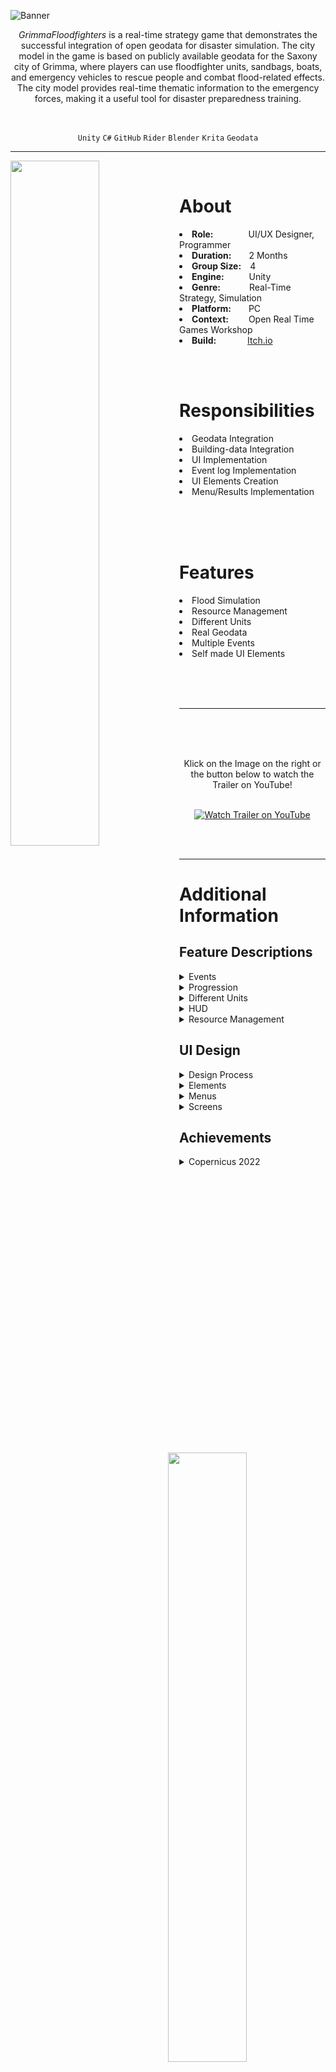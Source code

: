 ![Banner](https://user-images.githubusercontent.com/104200268/233587636-d6d4ee91-62ee-42c5-87b9-a5accaf33c97.PNG)
<p align="center">
 <i>GrimmaFloodfighters</i> is a real-time strategy game that demonstrates the successful integration of open geodata for disaster simulation. The city model in the game is based on publicly available geodata for the Saxony city of Grimma, where players can use floodfighter units, sandbags, boats, and emergency vehicles to rescue people and combat flood-related effects. The city model provides real-time thematic information to the emergency forces, making it a useful tool for disaster preparedness training.

</p>         
 
 <!-- GrimmaFloodfighters is a real-time strategy game that integrates open geodata for disaster simulation. Based on publicly available geodata for Grimma, players can utilize floodfighter units, sandbags, boats, and emergency vehicles to rescue people and combat flood-related effects. -->
<br>

<div align="center">
 
 `Unity`
 `C#`
 `GitHub`
 `Rider`
 `Blender`
 `Krita`
 `Geodata`
  

</div>

---

<p>

 <img align="left" width="53%" height="auto" src="">
 <br>
 <h1>About</h1>
 <li><b>Role:</b>&emsp;&emsp;&emsp;&emsp;UI/UX Designer, Programmer</li>
 <li><b>Duration:</b>&emsp;&emsp;2 Months</li>
 <li><b>Group Size:</b>&emsp;4</li>
 <li><b>Engine:</b>&emsp;&emsp;&nbsp;&nbsp;&nbsp;Unity</li>
 <li><b>Genre:</b>&emsp;&emsp;&emsp;&nbsp;Real-Time Strategy, Simulation</li>
 <li><b>Platform:</b>&emsp;&emsp;PC</li>
 <li><b>Context:</b>&emsp;&emsp;&nbsp;Open Real Time Games Workshop</li>
 <li><b>Build:</b>&emsp;&emsp;&emsp;&nbsp;&nbsp;<a href="https://lauramarsoner.itch.io/grimmafloodfighters">Itch.io</a></li>

</p>



<p>
 <div>
 <img align="right" width="50%" height="auto" src="">
 <br>
  <br>
 <h1>Responsibilities</h1>
 <li>Geodata Integration</li>
 <li>Building-data Integration</li>
 <li>UI Implementation</li>
 <li>Event log Implementation</li>
 <li>UI Elements Creation</li>
 <li>Menu/Results Implementation</li>
 <br>
 </div>
</p>
 
<p>
 <div>
 <img align="left" width="53%" height="auto" src="">
 <br>
 <br>
 <h1>Features</h1>
 <li>Flood Simulation</li>
 <li>Resource Management</li>
 <li>Different Units</li>
 <li>Real Geodata</li>
 <li>Multiple Events</li>
 <li>Self made UI Elements</li>
 </div>
</p>

<br>
<br>
<br>

---

 <a href="https://www.youtube.com/watch?v=94OLLy_y-BA&ab_channel=LukasPichler" target="_blank"><img src="https://user-images.githubusercontent.com/104200268/233655540-813f879f-da67-4666-b6ba-25e4548b294a.png" 
alt="Watch Trailer on YouTube" align="right" width="60%" height="auto" border="10" /></a>
<br>
 <br>
  <br>
<div align="center"> Klick on the Image on the right or the button below to watch the Trailer on YouTube! 
<br>
<br>

 
[![Watch Trailer on YouTube](https://img.shields.io/badge/Watch%20Trailer-FF0000?logo=youtube&style=for-the-badge)](https://www.youtube.com/watch?v=94OLLy_y-BA&ab_channel=LukasPichler) 

</div>

<br>
<br>


---

<p>
<h1>Additional Information</h1>

<h2>Feature Descriptions</h2>

<details>
 <summary>Events</summary>
 <br>

 > <div align="center">
 > The player needs to dispatch their units to handle various types of events.
 > The following event requires the player to rescue individuals and transport them to a designated safe zone. 
 > <br>
 > <img width="40%" height="auto" src="https://user-images.githubusercontent.com/104200268/233663167-e5522ecd-db53-460d-92a7-fcd8aa0a9bc4.png">
 > <br>
 > <br>
 > A designated safe zone to which the player must relocate the civilians.
 > <br>
 > <img width="30%" height="auto" src="https://user-images.githubusercontent.com/104200268/233665612-cfcd0945-592e-4162-8c8f-4ee170eba22e.png">
 > <img width="60%" height="auto" src="https://user-images.githubusercontent.com/104200268/233665617-0458a5c9-ad7c-4276-9bd7-bfa632bd8786.gif">
 > <br>
 > <br>
 > The following event requires the player to handle a car accident.
 > <br>
 > <img width="40%" height="auto" src="https://user-images.githubusercontent.com/104200268/233663171-bec7d7eb-1e1a-4c80-b53b-1674101cfabb.png">
 > <br>
 > <br>
 > The following event requires the player to put out a fire that has broken out in a building.
 > <br>
 > <img width="40%" height="auto" src="https://user-images.githubusercontent.com/104200268/233663185-a4143e4f-1670-4a36-b478-b54945ac2e5d.png">
 > <br>
 > <br>
 > The remaining time until an event is resolved is indicated by a green circle that fills up gradually until the event is completed.
 > <br>
 > <img width="40%" height="auto" src="https://user-images.githubusercontent.com/104200268/233825050-bce47bec-1498-4f84-96b9-f9bb824188c8.png">
 > </div>
 > <br>
 
</details> 

<details>
 <summary>Progression</summary>
 <br>
 
 > <div align="center">
 >  While managing all their units, the water level gradually rises in phases. Over a period of 20 minutes, the water rises four times until it covers approximately 80% of the playable area for the last 4 minutes. Every time the water level rises, 10 events are created at random positions within the playable area. 
 > <br>
 > <img width="80%" height="auto" src="https://user-images.githubusercontent.com/104200268/233666329-bbeab320-46cf-401c-97bb-10c9311a885a.png">
 > <br>
 > The complexity of the game increases over time:   <br>
 > If the player does not perfectly handle all 10 events per round, they will accumulate over time. <br>
 > Boats, which have less maneuverable space at the beginning of the game, become much more useful at the end. It's the opposite for cars.
 > <br>
 > <img width="80%" height="auto" src="https://user-images.githubusercontent.com/104200268/233672546-429f93a1-127f-4569-9212-154a3b561105.png">
 > </div>
 > <br>

</details> 

<details>
 <summary>Different Units</summary>
 <br>
 
 > <div align="center">
 >  The Floodfighters, also known as the rescue team units, are designed to move at a slower pace and have the ability to interact with various events, such as rescuing Civilians, addressing car accidents, and extinguishing fires. As the primary unit in the game, they have the exclusive capability to place sandbags for flood protection.
 > <br>
 > <img width="40%" height="auto" src="https://user-images.githubusercontent.com/104200268/233823897-60c7976a-8fac-408b-b6a0-a3f295334ead.png">
 > <br>
 > <br>
 > Car units serve as a fast mode of transportation for both Floodfighters and Civilians on land.
 > <br>
 > <img width="40%" height="auto" src="https://user-images.githubusercontent.com/104200268/233823858-fafea43a-5e69-4792-b06c-0f266af359e1.png">
 > <br>
 > <br>
 > Boat units have the ability to transport Floodfighters and Civilians, but their movement is limited to water. Additionally, these units can identify Civilians who require assistance.
 > <br>
 > <img width="40%" height="auto" src="https://user-images.githubusercontent.com/104200268/233823818-fc880ab2-8939-4305-a6f0-5b468f14a97a.png">
 > <br>
 > <br>
 > Civilian units have a slower movement speed and need to be guided to designated evacuation areas.
 > <br>
 > <img width="40%" height="auto" src="https://user-images.githubusercontent.com/104200268/233823834-5aa05d79-14fd-4e60-9877-07e6ffd09365.png">
 > <br>
 > <br>
 > To enhance the visibility of units, players can enable the "Show Unit Markers" checkbox, which will display markers above each unit for easier identification.
 > <br>
 > <img width="70%" height="auto" src="https://user-images.githubusercontent.com/104200268/233823877-5d63f170-fca3-4647-9f56-fb3112759751.png">
 > <br>
 > <br>
 > Visual indicators are also provided to show whether units are inside or outside of Cars and Boats, as demonstrated below.
 > <br>
 > <img width="60%" height="auto" src="https://user-images.githubusercontent.com/104200268/233823845-6e4a8594-f3e7-49c4-ba7b-63ca81da6066.png">
 > </div>
 > <br>
 
</details> 

<details>
 <summary>HUD</summary>
 <br>
 
 > <div align="center">
 > HUD
 > <br>
 > <img width="90%" height="auto" src="https://user-images.githubusercontent.com/104200268/233824792-4f5bd784-ecf3-4fef-9451-0f2b436d801e.PNG">
 > <br>
 > <br>
 > The timer displays the remaining time before the round concludes and the water level subsequently increases.
 > <br>
 > <img width="60%" height="auto" src="https://user-images.githubusercontent.com/104200268/233824591-afd264c5-6f0d-4599-af3a-a689a147d67f.png">
 > <br>
 > <br>
 > Whenever a player uncovers an event, it is logged in the Event Log. By clicking on the corresponding text, the camera will automatically focus on the specific event, allowing for easy navigation and quick response.
 > <br>
 > <img width="50%" height="auto" src="https://user-images.githubusercontent.com/104200268/233824681-0f402391-5b1a-41b0-99a5-7efe1e4d305e.png">
 > <br>
 > <br>
 > The game interface includes various buttons for performing actions such as unloading units from cars and boats, responding to events, placing sandbags, and enabling markers for units.
 > <br>
 > <img width="60%" height="auto" src="https://user-images.githubusercontent.com/104200268/233824686-2cccdf45-46bd-48ea-a7fa-b06dd0d81d79.png">
 > </div>
 > <br>
 
</details> 
<details>
 <summary>Resource Management</summary>
 <br>

 >  <div align="center">
 >  Floodfighters have the ability to place sandbags strategically to prevent water from reaching and damaging buildings. The following images depict the sandbags before and after they are placed by the Floodfighters.
 >  <br>
 >  <img width="40%" height="auto" src="https://user-images.githubusercontent.com/104200268/233825448-9b449f72-2dbf-404d-bf65-725c5e01383f.png">
 >  <img width="40%" height="auto" src="https://user-images.githubusercontent.com/104200268/233825452-07d1abd3-07f8-4691-b326-4ceefbc73cc1.png">
 >  <br>
 >  <br>
 >  In the absence of sandbags, the water level is shown rising, as depicted in the following image.
 >  <br>
 >  <img width="90%" height="auto" src="https://user-images.githubusercontent.com/104200268/233825543-0c6a975c-9e86-43d9-a8d4-4039bdd5f332.PNG">
 >  <br>
 >  <br>
 >  When sandbags are placed by the Floodfighters, the water level is prevented from rising, as shown in the following image.
 >  <br>
 >  <img width="90%" height="auto" src="https://user-images.githubusercontent.com/104200268/233825544-c04cd8ce-3331-441d-be14-c32bbd30b10b.PNG">
 >  </div>
 >  <br>
 
</details> 

<h2>UI Design</h2>
<details>
 <summary>Design Process</summary>
 <br>
 
 >  <div align="center">
 >  The in-game HUD was initially designed as a rough sketch and later revised and modified to improve its functionality and aesthetics. Additionally, a color scheme was selected to ensure consistency and enhance the overall visual appeal of the game.
 >  <br>
 >  <img width="90%" height="auto" src="https://user-images.githubusercontent.com/104200268/233670103-2bf36d3d-8c4d-42bd-8b1d-1319f3e40b38.png">
 >  <br>
 >  <br>
 >  The development team began by creating a basic menu for the game, which was then revised and refined to improve its functionality and aesthetics.
 >  <br>
 >  <img width="90%" height="auto" src="https://user-images.githubusercontent.com/104200268/233670115-23621df5-6ff7-4652-957a-0274d94f6c13.png">
 >  <img width="90%" height="auto" src="https://user-images.githubusercontent.com/104200268/233670095-1bf87072-432e-4dac-b517-b9c0d951ba01.png">
 >  <br>
 >  <br>
 >  After the basic menu was created and revised, the development team moved on to creating the options menu.
 >  <br>
 >  <img width="90%" height="auto" src="https://user-images.githubusercontent.com/104200268/233670100-4986f48b-049d-4752-86d8-14e219ab1901.png">
 > </div>
 > <br>
 
</details> 
<details>
 <summary>Elements</summary>
 <br>
 ![GrimmaUI2](https://user-images.githubusercontent.com/104200268/233670154-21147e12-1a3f-490f-a8d9-eb9f8a567a71.png)

 >  <div align="center">
 >  Different UI Elements that are used in the game inkluding Buttons, Panels, Bars and Checkboxes.
 >  <img width="80%" height="auto" src="">
 > </div>
 > <br>
 
</details> 
<details>
 <summary>Menus</summary>
 
 >  <div align="center">
 >  Main Menu
 >  <br>
 >  <img width="90%" height="auto" src="">
 >  <br>
 >  Settings
 >  <br>
 >  <img width="90%" height="auto" src="">
 >  <br>
 >  Credits
 >  <br>
 >  <img width="90%" height="auto" src="">
 >  </div>
 >  <br>
</details>  
 <details>
 <summary>Screens</summary>
 
 >  <div align="center">
 >  Loading Screen
 >  <br>
 >  <img width="90%" height="auto" src="">
 >  <br>
 >  Preleminary Results
 >  <br>
 >  <img width="90%" height="auto" src="">
 >  <br>
 >  End Screen
 >  <br>
 >  <img width="90%" height="auto" src="">
 >  <br>
 
 </details>
 
 <h2>Achievements</h1>
 
 <details>
 <summary>Copernicus 2022</summary>
 <br>
  
 >  <div align="center">
 >  The poster, which showcased the project, was exhibited at the <a href="https://www.d-copernicus.de/infothek/veranstaltungen/nationales-forum-2022/">Nationales Forum für Fernerkundung und Copernicus 2022</a>. To download the poster, please use the link below:
 > 
  > <a href="https://github.com/MarsonerLaura/GrimmaFloodfighters/files/11296479/1662305.1.pdf">Poster</a> 
 >  
 > <br>
 
</details> 
 
</p>
